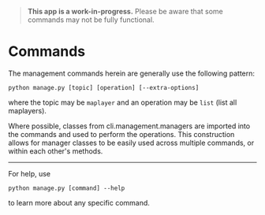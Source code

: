 > **This app is a work-in-progress.** Please be aware that some commands may not be fully functional.

# Commands

The management commands herein are generally use the following pattern:

    python manage.py [topic] [operation] [--extra-options]

where the topic may be `maplayer` and an operation may be `list` (list all maplayers).

Where possible, classes from cli.management.managers are imported into the commands and used to perform the operations. This construction allows for manager classes to be easily used across multiple commands, or within each other's methods.

---

For help, use

```
python manage.py [command] --help
```

to learn more about any specific command.
